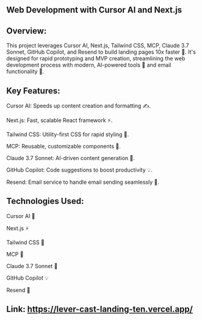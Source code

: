 ## Web Development with Cursor AI and Next.js

## Overview:

This project leverages Cursor AI, Next.js, Tailwind CSS, MCP, Claude 3.7 Sonnet, GitHub Copilot, and Resend to build landing pages 10x faster 🚀. It's designed for rapid prototyping and MVP creation, streamlining the web development process with modern, AI-powered tools 🤖 and email functionality 📧.

## Key Features:

Cursor AI: Speeds up content creation and formatting ✍️.

Next.js: Fast, scalable React framework ⚡.

Tailwind CSS: Utility-first CSS for rapid styling 🎨.

MCP: Reusable, customizable components 🔧.

Claude 3.7 Sonnet: AI-driven content generation 📝.

GitHub Copilot: Code suggestions to boost productivity 💡.

Resend: Email service to handle email sending seamlessly 📧.

## Technologies Used:

Cursor AI 🤖

Next.js ⚡

Tailwind CSS 🎨

MCP 🔧

Claude 3.7 Sonnet 📝

GitHub Copilot 💡

Resend 📧

## Link: https://lever-cast-landing-ten.vercel.app/


